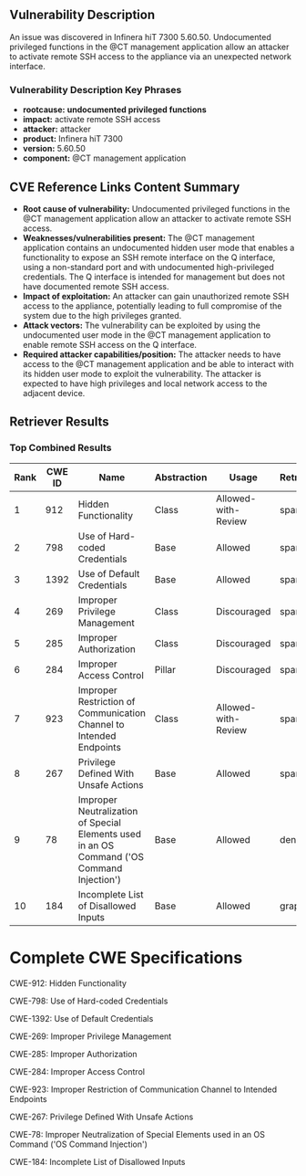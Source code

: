 ## Vulnerability Description
An issue was discovered in Infinera hiT 7300 5.60.50. Undocumented privileged functions in the @CT management application allow an attacker to activate remote SSH access to the appliance via an unexpected network interface.

### Vulnerability Description Key Phrases
- **rootcause:** **undocumented privileged functions**
- **impact:** activate remote SSH access
- **attacker:** attacker
- **product:** Infinera hiT 7300
- **version:** 5.60.50
- **component:** @CT management application

## CVE Reference Links Content Summary
- **Root cause of vulnerability:** Undocumented privileged functions in the @CT management application allow an attacker to activate remote SSH access.
- **Weaknesses/vulnerabilities present:** The @CT management application contains an undocumented hidden user mode that enables a functionality to expose an SSH remote interface on the Q interface, using a non-standard port and with undocumented high-privileged credentials. The Q interface is intended for management but does not have documented remote SSH access.
- **Impact of exploitation:** An attacker can gain unauthorized remote SSH access to the appliance, potentially leading to full compromise of the system due to the high privileges granted.
- **Attack vectors:** The vulnerability can be exploited by using the undocumented user mode in the @CT management application to enable remote SSH access on the Q interface.
- **Required attacker capabilities/position:** The attacker needs to have access to the @CT management application and be able to interact with its hidden user mode to exploit the vulnerability. The attacker is expected to have high privileges and local network access to the adjacent device.

## Retriever Results

### Top Combined Results

| Rank | CWE ID | Name | Abstraction | Usage  | Retrievers | Individual Scores |
|------|--------|------|-------------|-------|------------|-------------------|
| 1 | 912 | Hidden Functionality | Class | Allowed-with-Review | sparse | 0.229 |
| 2 | 798 | Use of Hard-coded Credentials | Base | Allowed | sparse | 0.223 |
| 3 | 1392 | Use of Default Credentials | Base | Allowed | sparse | 0.207 |
| 4 | 269 | Improper Privilege Management | Class | Discouraged | sparse | 0.197 |
| 5 | 285 | Improper Authorization | Class | Discouraged | sparse | 0.197 |
| 6 | 284 | Improper Access Control | Pillar | Discouraged | sparse | 0.195 |
| 7 | 923 | Improper Restriction of Communication Channel to Intended Endpoints | Class | Allowed-with-Review | sparse | 0.195 |
| 8 | 267 | Privilege Defined With Unsafe Actions | Base | Allowed | sparse | 0.191 |
| 9 | 78 | Improper Neutralization of Special Elements used in an OS Command ('OS Command Injection') | Base | Allowed | dense | 0.633 |
| 10 | 184 | Incomplete List of Disallowed Inputs | Base | Allowed | graph | 0.002 |



# Complete CWE Specifications

CWE-912: Hidden Functionality

CWE-798: Use of Hard-coded Credentials

CWE-1392: Use of Default Credentials

CWE-269: Improper Privilege Management

CWE-285: Improper Authorization

CWE-284: Improper Access Control

CWE-923: Improper Restriction of Communication Channel to Intended Endpoints

CWE-267: Privilege Defined With Unsafe Actions

CWE-78: Improper Neutralization of Special Elements used in an OS Command ('OS Command Injection')

CWE-184: Incomplete List of Disallowed Inputs